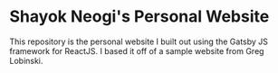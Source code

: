 # Shayok Neogi's Personal Website

This repository is the personal website I built out using the Gatsby JS framework for ReactJS. I based it off of a sample
website from Greg Lobinski. 
